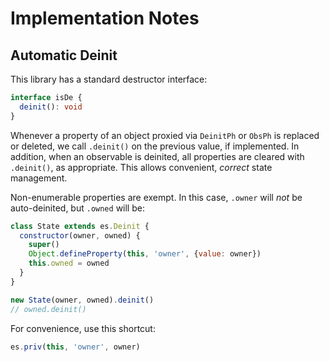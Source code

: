 # Implementation Notes

## Automatic Deinit

This library has a standard destructor interface:

```ts
interface isDe {
  deinit(): void
}
```

Whenever a property of an object proxied via `DeinitPh` or `ObsPh` is replaced or deleted, we call `.deinit()` on the previous value, if implemented. In addition, when an observable is deinited, all properties are cleared with `.deinit()`, as appropriate. This allows convenient, _correct_ state management.

Non-enumerable properties are exempt. In this case, `.owner` will _not_ be auto-deinited, but `.owned` will be:

```js
class State extends es.Deinit {
  constructor(owner, owned) {
    super()
    Object.defineProperty(this, 'owner', {value: owner})
    this.owned = owned
  }
}

new State(owner, owned).deinit()
// owned.deinit()
```

For convenience, use this shortcut:

```js
es.priv(this, 'owner', owner)
```
